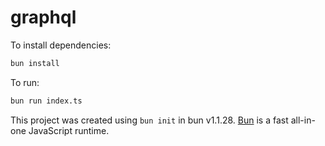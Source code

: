 # graphql

To install dependencies:

```bash
bun install
```

To run:

```bash
bun run index.ts
```

This project was created using `bun init` in bun v1.1.28. [Bun](https://bun.sh) is a fast all-in-one JavaScript runtime.
